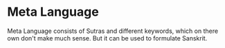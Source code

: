 # Meta Language

Meta Language consists of Sutras and different keywords, which on there own don't make much sense. But it can be used to formulate Sanskrit.
